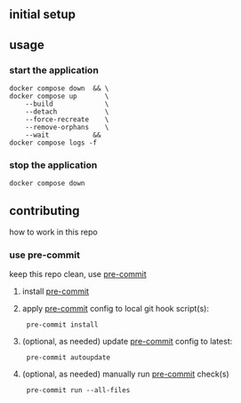 ## initial setup
## usage
### start the application
    docker compose down  && \
    docker compose up       \
        --build             \
        --detach            \
        --force-recreate    \
        --remove-orphans    \
        --wait           &&
    docker compose logs -f

### stop the application
    docker compose down

## contributing
how to work in this repo

### use pre-commit
keep this repo clean, use [pre-commit](https://pre-commit.com/)

1. install [pre-commit](https://pre-commit.com/#1-install-pre-commit)

2. apply [pre-commit](https://pre-commit.com/#3-install-the-git-hook-scripts) config to local git hook script(s):

        pre-commit install

3. (optional, as needed) update [pre-commit](https://pre-commit.com/#pre-commit-autoupdate) config to latest:

        pre-commit autoupdate

4. (optional, as needed) manually run [pre-commit](https://pre-commit.com/#pre-commit-run) check(s)

        pre-commit run --all-files
